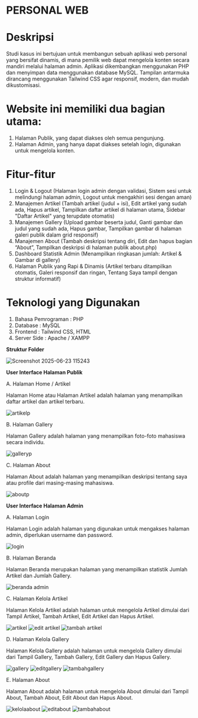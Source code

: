 # **PERSONAL WEB**

# **Deskripsi**

Studi kasus ini bertujuan untuk membangun sebuah aplikasi web personal yang bersifat dinamis, di mana pemilik web dapat mengelola konten secara mandiri melalui halaman admin. Aplikasi dikembangkan menggunakan PHP dan menyimpan data menggunakan database MySQL. Tampilan antarmuka dirancang menggunakan Tailwind CSS agar responsif, modern, dan mudah dikustomisasi. 

# Website ini memiliki dua bagian utama: 
1. Halaman Publik, yang dapat diakses oleh semua pengunjung.
2. Halaman Admin, yang hanya dapat diakses setelah login, digunakan untuk
mengelola konten.

# **Fitur-fitur**
1. Login & Logout (Halaman login admin dengan validasi, Sistem sesi untuk melindungi halaman admin, Logout untuk mengakhiri sesi dengan aman)
2. Manajemen Artikel (Tambah artikel (judul + isi),  Edit artikel yang sudah ada, Hapus artikel, Tampilkan daftar artikel di halaman utama, Sidebar "Daftar Artikel" yang terupdate otomatis)
3. Manajemen Gallery (Upload gambar beserta judul, Ganti gambar dan judul yang sudah ada, Hapus gambar, Tampilkan gambar di halaman galeri publik dalam grid responsif)
4. Manajemen About (Tambah deskripsi tentang diri, Edit dan hapus bagian “About”, Tampilkan deskripsi di halaman publik about.php)
5. Dashboard Statistik Admin (Menampilkan ringkasan jumlah: Artikel & Gambar di gallery)
6. Halaman Publik yang Rapi & Dinamis (Artikel terbaru ditampilkan otomatis, Galeri responsif dan ringan, Tentang Saya tampil dengan struktur informatif)

# **Teknologi yang Digunakan**
1. Bahasa Pemrograman : PHP
2. Database : MySQL
3. Frontend : Tailwind CSS, HTML
4. Server Side : Apache / XAMPP

**Struktur Folder**

![Screenshot 2025-06-23 115243](https://github.com/user-attachments/assets/0717420f-1eba-4070-bf7e-5dfcb35055de)

**User Interface Halaman Publik**

A. Halaman Home / Artikel

Halaman Home atau Halaman Artikel adalah halaman yang menampilkan daftar artikel dan artikel terbaru.

![artikelp](https://github.com/user-attachments/assets/955d5f55-2b4c-48b0-8aef-355ce2d0a30a)

B. Halaman Gallery

Halaman Gallery adalah halaman yang menampilkan foto-foto mahasiswa secara individu.

![galleryp](https://github.com/user-attachments/assets/cda18302-b2b1-4750-ba39-ebb92cb2de37)

C. Halaman About

Halaman About adalah halaman yang menampilkan deskripsi tentang saya atau profile dari masing-masing mahasiswa.

![aboutp](https://github.com/user-attachments/assets/375bcf42-f286-4b48-a002-ab07535bbaf5)


**User Interface Halaman Admin**

A. Halaman Login

Halaman Login adalah halaman yang digunakan untuk mengakses halaman admin, diperlukan username dan password.

![login](https://github.com/user-attachments/assets/c8ebbdbc-e15f-417f-98b9-b60412fc6fc7)

B. Halaman Beranda

Halaman Beranda merupakan halaman yang menampilkan statistik Jumlah Artikel dan Jumlah Gallery.

![beranda admin](https://github.com/user-attachments/assets/788ab523-66ea-49a9-868a-0f4cc4221392)

C. Halaman Kelola Artikel

Halaman Kelola Artikel adalah halaman untuk mengelola Artikel dimulai dari Tampil Artikel, Tambah Artikel, Edit Artikel dan Hapus Artikel.

![artikel](https://github.com/user-attachments/assets/6f230a51-c4de-412c-ad19-b1760b43c0b1)
![edit artikel](https://github.com/user-attachments/assets/622a689c-5e68-438a-96c7-bf366c9886f7)
![tambah artikel](https://github.com/user-attachments/assets/bb6bb3a0-a642-4a5b-a0e7-fdb6cc8919e9)

D. Halaman Kelola Gallery

Halaman Kelola Gallery adalah halaman untuk mengelola Gallery dimulai dari Tampil Gallery, Tambah Gallery, Edit Gallery dan Hapus Gallery.

![gallery](https://github.com/user-attachments/assets/b1d9d100-95d2-4485-8685-e950f62134f3)
![editgallery](https://github.com/user-attachments/assets/5a4b53d4-5da2-440d-b7c9-70324f91218a)
![tambahgallery](https://github.com/user-attachments/assets/5bf432f1-65e5-4a8b-a0a0-0277b1336877)

E. Halaman About

Halaman About adalah halaman untuk mengelola About dimulai dari Tampil About, Tambah About, Edit About dan Hapus About.

![kelolaabout](https://github.com/user-attachments/assets/bc26c424-e3d3-4e5e-9064-42ba4f58e388)
![editabout](https://github.com/user-attachments/assets/416fa7bf-9898-4351-8eec-b7b49d3d6d92)
![tambahabout](https://github.com/user-attachments/assets/39b9c763-4766-4d0f-a295-22810744687c)

